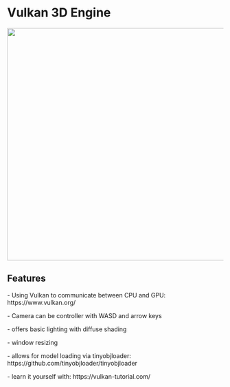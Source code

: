 # Vulkan 3D Engine
<p float="left">
  <img src="https://user-images.githubusercontent.com/81465646/157755553-0ab2938c-f2c1-4d2e-9fd7-904efc1b9386.png" width="960" height="540"> 
</p>

<h2>Features</h2>
<p>- Using Vulkan to communicate between CPU and GPU: https://www.vulkan.org/</p>
<p>- Camera can be controller with WASD and arrow keys</p>
<p>- offers basic lighting with diffuse shading</p>
<p>- window resizing</p>
<p>- allows for model loading via tinyobjloader: https://github.com/tinyobjloader/tinyobjloader</p>
<p>- learn it yourself with: https://vulkan-tutorial.com/</p>
